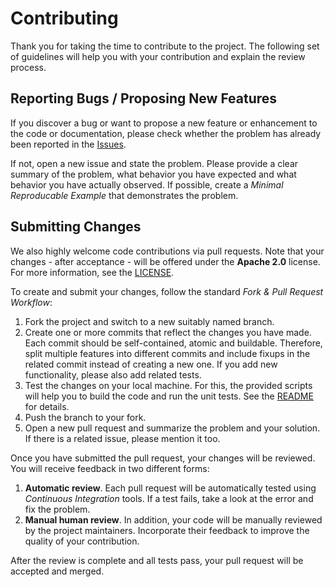 # Contributing

Thank you for taking the time to contribute to the project. The following set of guidelines will help you with your contribution and explain the review process.


## Reporting Bugs / Proposing New Features

If you discover a bug or want to propose a new feature or enhancement to the code or documentation, please check whether the problem has already been reported in the [Issues](https://github.com/ZigRazor/CXXGraph/issues).

If not, open a new issue and state the problem. Please provide a clear summary of the problem, what behavior you have expected and what behavior you have actually observed. If possible, create a *Minimal Reproducable Example* that demonstrates the problem.


## Submitting Changes

We also highly welcome code contributions via pull requests. Note that your changes - after acceptance - will be offered under the **Apache 2.0** license. For more information, see the [LICENSE](https://github.com/ZigRazor/CXXGraph/blob/master/LICENSE).

To create and submit your changes, follow the standard *Fork & Pull Request Workflow*:

1. Fork the project and switch to a new suitably named branch.
2. Create one or more commits that reflect the changes you have made. Each commit should be self-contained, atomic and buildable. Therefore, split multiple features into different commits and include fixups in the related commit instead of creating a new one. If you add new functionality, please also add related tests.
3. Test the changes on your local machine. For this, the provided scripts will help you to build the code and run the unit tests. See the [README](https://github.com/ZigRazor/CXXGraph/blob/master/README.md) for details.
4. Push the branch to your fork.
5. Open a new pull request and summarize the problem and your solution. If there is a related issue, please mention it too.

Once you have submitted the pull request, your changes will be reviewed. You will receive feedback in two different forms:

1. **Automatic review**. Each pull request will be automatically tested using *Continuous Integration* tools. If a test fails, take a look at the error and fix the problem.
2. **Manual human review**. In addition, your code will be manually reviewed by the project maintainers. Incorporate their feedback to improve the quality of your contribution.

After the review is complete and all tests pass, your pull request will be accepted and merged.
